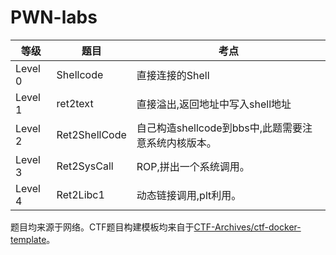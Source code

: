 # PWN-labs

| 等级    | 题目          | 考点                                                |
| ------- | ------------- | --------------------------------------------------- |
| Level 0 | Shellcode     | 直接连接的Shell                                     |
| Level 1 | ret2text      | 直接溢出,返回地址中写入shell地址                    |
| Level 2 | Ret2ShellCode | 自己构造shellcode到bbs中,此题需要注意系统内核版本。 |
| Level 3 | Ret2SysCall   | ROP,拼出一个系统调用。                              |
| Level 4 | Ret2Libc1     | 动态链接调用,plt利用。                              |


题目均来源于网络。CTF题目构建模板均来自于[CTF-Archives/ctf-docker-template](https://github.com/CTF-Archives/ctf-docker-template)。